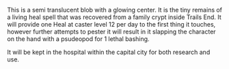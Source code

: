 This is a semi translucent blob with a glowing center. It is the tiny remains of a living heal spell that was recovered from a family crypt inside Trails End.  It will provide one Heal at caster level 12 per day to the first thing it touches, however further attempts to pester it will result in it slapping the character on the hand with a psudeopod for 1 lethal bashing.  

It will be kept in the hospital within the capital city for both research and use.
